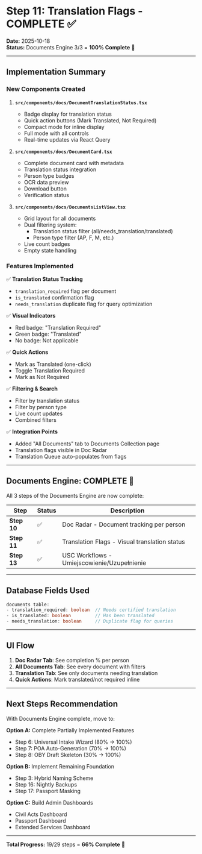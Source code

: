 # Step 11: Translation Flags - COMPLETE ✅

**Date:** 2025-10-18  
**Status:** Documents Engine 3/3 = **100% Complete** 🎉

---

## Implementation Summary

### New Components Created

1. **`src/components/docs/DocumentTranslationStatus.tsx`**
   - Badge display for translation status
   - Quick action buttons (Mark Translated, Not Required)
   - Compact mode for inline display
   - Full mode with all controls
   - Real-time updates via React Query

2. **`src/components/docs/DocumentCard.tsx`**
   - Complete document card with metadata
   - Translation status integration
   - Person type badges
   - OCR data preview
   - Download button
   - Verification status

3. **`src/components/docs/DocumentsListView.tsx`**
   - Grid layout for all documents
   - Dual filtering system:
     - Translation status filter (all/needs_translation/translated)
     - Person type filter (AP, F, M, etc.)
   - Live count badges
   - Empty state handling

### Features Implemented

✅ **Translation Status Tracking**
- `translation_required` flag per document
- `is_translated` confirmation flag
- `needs_translation` duplicate flag for query optimization

✅ **Visual Indicators**
- Red badge: "Translation Required"
- Green badge: "Translated"
- No badge: Not applicable

✅ **Quick Actions**
- Mark as Translated (one-click)
- Toggle Translation Required
- Mark as Not Required

✅ **Filtering & Search**
- Filter by translation status
- Filter by person type
- Live count updates
- Combined filters

✅ **Integration Points**
- Added "All Documents" tab to Documents Collection page
- Translation flags visible in Doc Radar
- Translation Queue auto-populates from flags

---

## Documents Engine: COMPLETE 🎉

All 3 steps of the Documents Engine are now complete:

| Step | Status | Description |
|------|--------|-------------|
| **Step 10** | ✅ | Doc Radar - Document tracking per person |
| **Step 11** | ✅ | Translation Flags - Visual translation status |
| **Step 13** | ✅ | USC Workflows - Umiejscowienie/Uzupełnienie |

---

## Database Fields Used

```typescript
documents table:
- translation_required: boolean  // Needs certified translation
- is_translated: boolean         // Has been translated
- needs_translation: boolean     // Duplicate flag for queries
```

---

## UI Flow

1. **Doc Radar Tab**: See completion % per person
2. **All Documents Tab**: See every document with filters
3. **Translation Tab**: See only documents needing translation
4. **Quick Actions**: Mark translated/not required inline

---

## Next Steps Recommendation

With Documents Engine complete, move to:

**Option A:** Complete Partially Implemented Features
- Step 6: Universal Intake Wizard (80% → 100%)
- Step 7: POA Auto-Generation (70% → 100%)
- Step 8: OBY Draft Skeleton (30% → 100%)

**Option B:** Implement Remaining Foundation
- Step 3: Hybrid Naming Scheme
- Step 16: Nightly Backups
- Step 17: Passport Masking

**Option C:** Build Admin Dashboards
- Civil Acts Dashboard
- Passport Dashboard
- Extended Services Dashboard

---

**Total Progress:** 19/29 steps = **66% Complete** 🚀
